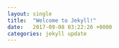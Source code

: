 ```yaml
---
layout: single
title:  "Welcome to Jekyll!"
date:   2017-09-08 03:22:26 +0000
categories: jekyll update
---
```



